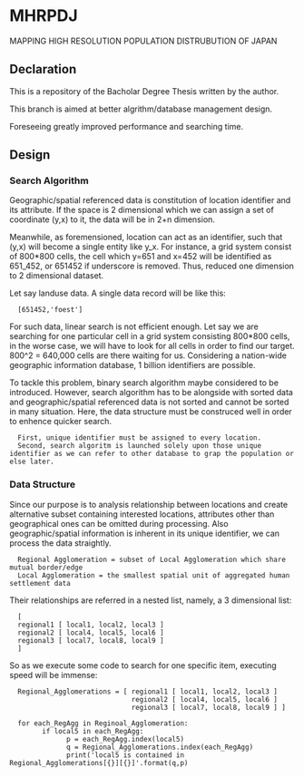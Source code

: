# MHRPDJ
MAPPING HIGH RESOLUTION POPULATION DISTRUBUTION OF JAPAN

## Declaration

This is a repository of the Bacholar Degree Thesis written by the author. 

This branch is aimed at better algrithm/database management design. 

Foreseeing greatly improved performance and searching time.


## Design

### Search Algorithm

Geographic/spatial referenced data is constitution of location identifier and its attribute. If the space is 2 dimensional which we can assign a set of coordinate (y,x) to it, the data will be in 2+n dimension.

Meanwhile, as foremensioned, location can act as an identifier, such that (y,x) will become a single entity like y_x. For instance, a grid system consist of 800\*800 cells, the cell which y=651 and x=452 will be identified as 651_452, or 651452 if underscore is removed. Thus, reduced one dimension to 2 dimensional dataset.

Let say landuse data. A single data record will be like this:

      [651452,'foest']

For such data, linear search is not efficient enough. Let say we are searching for one particular cell in a grid system consisting 800\*800 cells, in the worse case, we will have to look for all cells in order to find our target. 800^2 = 640,000 cells are there waiting for us. Considering a nation-wide geographic information database, 1 billion identifiers are possible.

To tackle this problem, binary search algorithm maybe considered to be introduced. However, search algorithm has to be alongside with sorted data and geographic/spatial referenced data is not sorted and cannot be sorted in many situation. Here, the data structure must be construced well in order to enhence quicker search.

      First, unique identifier must be assigned to every location.
      Second, search algoritm is launched solely upon those unique identifier as we can refer to other database to grap the population or else later.

### Data Structure

Since our purpose is to analysis relationship between locations and create alternative subset containing interested locations, attributes other than geographical ones can be omitted during processing. Also geographic/spatial information is inherent in its unique identifier, we can process the data straightly.

      Regional Agglomeration = subset of Local Agglomeration which share mutual border/edge
      Local Agglomeration = the smallest spatial unit of aggregated human settlement data

Their relationships are referred in a nested list, namely, a 3 dimensional list:
      
      [
      regional1 [ local1, local2, local3 ]
      regional2 [ local4, local5, local6 ]
      regional3 [ local7, local8, local9 ]
      ]

So as we execute some code to search for one specific item, executing speed will be immense:

      Regional_Agglomerations = [ regional1 [ local1, local2, local3 ]
                                  regional2 [ local4, local5, local6 ]
                                  regional3 [ local7, local8, local9 ] ]
      
      for each_RegAgg in Reginoal_Agglomeration:
            if local5 in each_RegAgg:
                  p = each_RegAgg.index(local5)
                  q = Regional_Agglomerations.index(each_RegAgg)
                  print('local5 is contained in Regional_Agglomerations[{}][{}]'.format(q,p)
                  
                  
